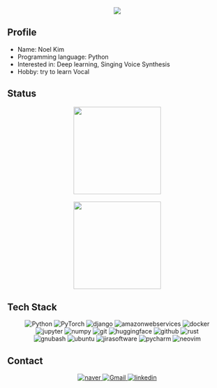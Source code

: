 <div align="center">
<img src="https://capsule-render.vercel.app/api?type=waving&height=200&fontAlignY=30&color=gradient&text=A%20Python%20Developer&fontSize=50&desc=Aspiring%20An%20Artist&descSize=35" />
</div>


## Profile
- Name: Noel Kim
- Programming language: Python
- Interested in: Deep learning, Singing Voice Synthesis
- Hobby: try to learn Vocal

## Status
<div align="center">
  <a href="https://github.com/anuraghazra/github-readme-stats">
    <img height=200 align="center" src="https://github-readme-stats.vercel.app/api?username=crlotwhite&show_icons=true&theme=synthwave" />
  </a>
  </div>
  <br />
  <div align="center">
  <a href="https://github.com/anuraghazra/github-readme-stats">
    <img height=200 align="center" src="https://github-readme-stats.vercel.app/api/top-langs/?username=crlotwhite&size_weight=0.5&count_weight=0.5&hide=html,css&layout=compact" />
  </a> 
</div>

## Tech Stack 
<div align="center">
  <img src="https://img.shields.io/badge/Python-3776AB?style=for-the-badge&logo=Python&logoColor=white" alt="Python">
  <img src="https://img.shields.io/badge/PyTorch-EE4C2C?style=for-the-badge&logo=PyTorch&logoColor=white" alt="PyTorch">
  <img src="https://img.shields.io/badge/django-092E20?style=for-the-badge&logo=django&logoColor=white" alt="django">
  <img src="https://img.shields.io/badge/amazonwebservices-232F3E?style=for-the-badge&logo=amazonwebservices&logoColor=white" alt="amazonwebservices">
  <img src="https://img.shields.io/badge/docker-2496ED?style=for-the-badge&logo=docker&logoColor=white" alt="docker">
  <br />
  <img src="https://img.shields.io/badge/jupyter-F37626?style=for-the-badge&logo=jupyter&logoColor=white" alt="jupyter">
  <img src="https://img.shields.io/badge/numpy-013243?style=for-the-badge&logo=numpy&logoColor=white" alt="numpy">
  <img src="https://img.shields.io/badge/git-F05032?style=for-the-badge&logo=git&logoColor=white" alt="git">
  <img src="https://img.shields.io/badge/huggingface-FFD21E?style=for-the-badge&logo=huggingface&logoColor=white" alt="huggingface">
  <img src="https://img.shields.io/badge/github-181717?style=for-the-badge&logo=github&logoColor=white" alt="github">
  <img src="https://img.shields.io/badge/rust-000000?style=for-the-badge&logo=rust&logoColor=white" alt="rust">
  <br />
  <img src="https://img.shields.io/badge/gnubash-4EAA25?style=for-the-badge&logo=gnubash&logoColor=white" alt="gnubash">
  <img src="https://img.shields.io/badge/ubuntu-E95420?style=for-the-badge&logo=ubuntu&logoColor=white" alt="ubuntu">
  <img src="https://img.shields.io/badge/jirasoftware-0052CC?style=for-the-badge&logo=jirasoftware&logoColor=white" alt="jirasoftware">
  <img src="https://img.shields.io/badge/pycharm-000000?style=for-the-badge&logo=pycharm&logoColor=white" alt="pycharm">
  <img src="https://img.shields.io/badge/neovim-57A143?style=for-the-badge&logo=neovim&logoColor=white" alt="neovim">
</div>

## Contact
<div align="center">
  <a href="mailto:dudnspa0203@naver.com">
    <img src="https://img.shields.io/badge/naver-03C75A?style=for-the-badge&logo=naver&logoColor=white" alt="naver" />
  </a>
  <a href="mailto:crlotwhite@gmail.com">
    <img src="https://img.shields.io/badge/Gmail-d14836?style=for-the-badge&logo=Gmail&logoColor=white" alt="Gmail" />
  </a> 
  <a href="https://bit.ly/NoelKimLinkedin">
    <img src="https://img.shields.io/badge/linkedin-0A66C2?style=for-the-badge&logo=linkedin&logoColor=white" alt="linkedin" />
  </a>
</div>
